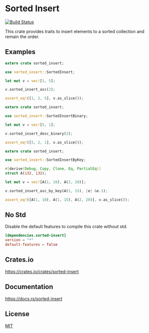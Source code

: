 Sorted Insert
====================

[![Build Status](https://travis-ci.org/magiclen/sorted-insert.svg?branch=master)](https://travis-ci.org/magiclen/sorted-insert)

This crate provides traits to insert elements to a sorted collection and remain the order.

## Examples

```rust
extern crate sorted_insert;

use sorted_insert::SortedInsert;

let mut v = vec![1, 5];

v.sorted_insert_asc(2);

assert_eq!([1, 2, 5], v.as_slice());
```

```rust
extern crate sorted_insert;

use sorted_insert::SortedInsertBinary;

let mut v = vec![5, 1];

v.sorted_insert_desc_binary(2);

assert_eq!([5, 2, 1], v.as_slice());
```

```rust
extern crate sorted_insert;

use sorted_insert::SortedInsertByKey;

#[derive(Debug, Copy, Clone, Eq, PartialEq)]
struct A(i32, i32);

let mut v = vec![A(1, 10), A(2, 20)];

v.sorted_insert_asc_by_key(A(1, 15), |e| &e.1);

assert_eq!([A(1, 10), A(1, 15), A(2, 20)], v.as_slice());
```

## No Std

Disable the default features to compile this crate without std.

```toml
[dependencies.sorted-insert]
version = "*"
default-features = false
```

## Crates.io

https://crates.io/crates/sorted-insert

## Documentation

https://docs.rs/sorted-insert

## License

[MIT](LICENSE)